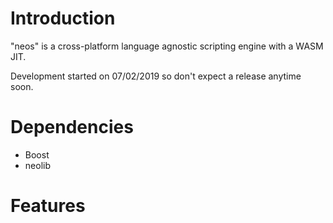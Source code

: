 # Introduction
"neos" is a cross-platform language agnostic scripting engine with a WASM JIT. 

Development started on 07/02/2019 so don't expect a release anytime soon.

# Dependencies
* Boost
* neolib

# Features
<TBD>
